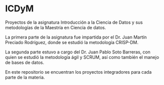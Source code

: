 # ICDyM
Proyectos de la asignatura Introducción a la Ciencia de Datos y sus metodologías de la Maestría en Ciencia de datos. 

La primera parte de la asignatura fue impartida por el Dr. Juan Martín Preciado Rodríguez, donde se estudió la metodología CRISP-DM.

La segunda parte estuvo a cargo del Dr. Juan Pablo Soto Barreras, con quien se estudió la metodología ágil y SCRUM, así como también el manejo de bases de datos. 

En este repositorio se encuentran los proyectos integradores para cada parte de la materia. 
